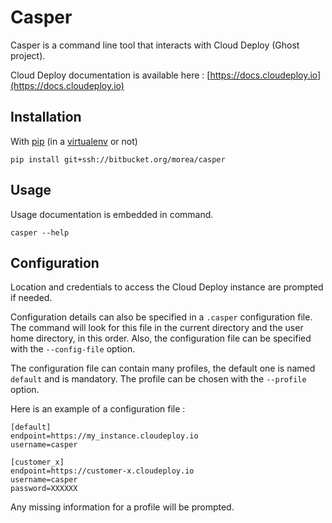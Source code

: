 Casper
======

Casper is a command line tool that interacts with Cloud Deploy (Ghost project).

Cloud Deploy documentation is available here : [https://docs.cloudeploy.io](https://docs.cloudeploy.io)

Installation
------------
With [pip](https://pip.pypa.io) (in a [virtualenv](https://virtualenv.pypa.io) or not)

```
pip install git+ssh://bitbucket.org/morea/casper
```

Usage
-----
Usage documentation is embedded in command.
```
casper --help
```

Configuration
-------------
Location and credentials to access the Cloud Deploy instance are prompted if needed.

Configuration details can also be specified in a `.casper` configuration file.
The command will look for this file in the current directory and the user home directory, in this order.
Also, the configuration file can be specified with the `--config-file` option.

The configuration file can contain many profiles, the default one is named `default` and is mandatory. The profile can be chosen with the `--profile` option.

Here is an example of a configuration file :

```
[default]
endpoint=https://my_instance.cloudeploy.io
username=casper

[customer_x]
endpoint=https://customer-x.cloudeploy.io
username=casper
password=XXXXXX
```

Any missing information for a profile will be prompted.
